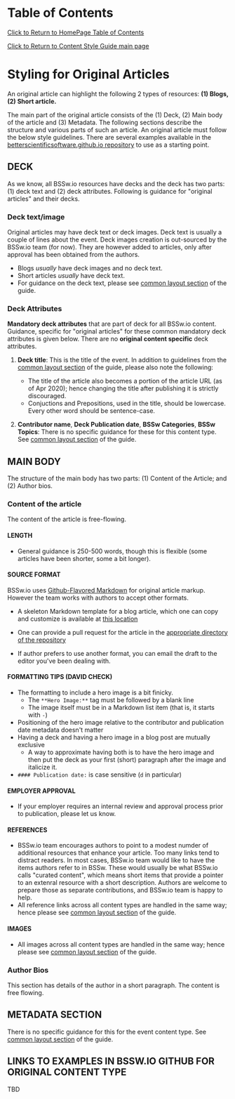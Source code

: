 Table of Contents
===============================
[Click to Return to HomePage Table of Contents](../../README.md)

[Click to Return to Content Style Guide main page](ContentStyleGuide.md)


# Styling for Original Articles

An original article can highlight the following 2 types of resources: **(1) Blogs, (2) Short article.**

The main part of the original article consists of the (1) Deck, (2) Main body of the article and (3) Metadata. The following sections describe the structure and various parts of such an article. An original article must follow the below style guidelines. There are several examples available in the [betterscientificsoftware.github.io repository](https://github.com/betterscientificsoftware/betterscientificsoftware.github.io) to use as a starting point.


## DECK
As we know, all BSSw.io resources have decks and the deck has two parts: (1) deck text and (2) deck attributes. Following is guidance for "original articles" and their decks.

### Deck text/image
Original articles may have deck text or deck images. Deck text is usually a couple of lines about the event. Deck images creation is out-sourced by the BSSw.io team (for now). They are however added to articles, only after approval has been obtained from the authors.
 * Blogs *usually* have deck images and no deck text. 
 * Short articles *usually* have deck text. 
 * For guidance on the deck text, please see [common layout section](CommonLayout.md) of the guide.

### Deck Attributes

**Mandatory deck attributes** that are part of deck for all BSSw.io content. Guidance, specific for "original articles" for these common mandatory deck attributes is given below. There are no **original content specific** deck attributes.

1. **Deck title**: This is the title of the event. In addition to guidelines from the [common layout section](CommonLayout.md) of the guide, please also note the following:
	* The title of the article also becomes a portion of the article URL (as of Apr 2020); hence changing the title after publishing it is strictly discouraged.
	* Conjuctions and Prepositions, used in the title, should be lowercase. Every other word should be sentence-case.

2. **Contributor name**,  **Deck Publication date**, **BSSw Categories**, **BSSw Topics**: There is no specific guidance for these for this content type. See [common layout section](CommonLayout.md) of the guide.


## MAIN BODY
The structure of the main body has two parts: (1) Content of the Article; and (2) Author bios. 

### Content of the article
The content of the article is free-flowing.

#### LENGTH
* General guidance is 250-500 words, though this is flexible (some articles have been shorter, some a bit longer). 

#### SOURCE FORMAT
BSSw.io uses [Github-Flavored Markdown](https://guides.github.com/features/mastering-markdown/) for original article markup.  However the team works with authors to accept other formats.

* A skeleton Markdown template for a blog article, which one can copy and customize is available at [this location](https://github.com/betterscientificsoftware/betterscientificsoftware.github.io/blob/master/Articles/Blog/BlogArticleSkeletonA.md)

* One can provide a pull request for the article in the [appropriate directory of the repository](https://github.com/betterscientificsoftware/betterscientificsoftware.github.io/tree/master/Articles/Blog)
	
* If author prefers to use another format, you can email the draft to the editor you've been dealing with.

#### FORMATTING TIPS (DAVID CHECK)
 - The formatting to include a hero image is a bit finicky.
   - The `**Hero Image:**` tag must be followed by a blank line
   - The image itself must be in a Markdown list item (that is, it starts with `-`)
 - Positioning of the hero image relative to the contributor and publication date metadata doesn't matter
 - Having a deck and having a hero image in a blog post are mutually exclusive
   - A way to approximate having both is to have the hero image and then put the deck as your first (short) paragraph after the image and italicize it.
 - `#### Publication date:` is case sensitive (`d` in particular)

#### EMPLOYER APPROVAL
* If your employer requires an internal review and approval process prior to publication, please let us know.


#### REFERENCES
* BSSw.io team encourages authors to point to a modest numder of additional resources that enhance your article. Too many links tend to distract readers.  In most cases, BSSw.io team would like to have the items authors refer to in BSSw.  These would usually be what BSSw.io calls "curated content", which means short items that provide a pointer to an extenral resource with a short description.  Authors are welcome to prepare those as separate contributions, and BSSw.io team is happy to help.
*  All reference links across all content types are handled in the same way; hence please see [common layout section](CommonLayout.md) of the guide.

#### IMAGES
* All images across all content types are handled in the same way; hence please see [common layout section](CommonLayout.md) of the guide.

### Author Bios
This section has details of the author in a short paragraph. The content is free flowing.

## METADATA SECTION
There is no specific guidance for this for the event content type. See [common layout section](CommonLayout.md) of the guide.

## LINKS TO EXAMPLES IN BSSW.IO GITHUB FOR ORIGINAL CONTENT TYPE
TBD



<!---
   Publish: no
---!>
